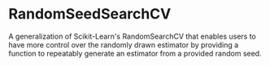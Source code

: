 # RandomSeedSearchCV
A generalization of Scikit-Learn's RandomSearchCV that enables users to have more control over the randomly drawn estimator by providing a function to repeatably generate an estimator from a provided random seed.
